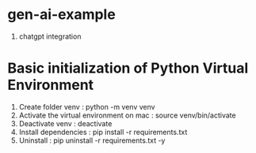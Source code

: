 # gen-ai-example

1. chatgpt integration



# Basic initialization of Python Virtual Environment
1. Create folder venv : python -m venv venv
2. Activate the virtual environment on mac : source venv/bin/activate
3. Deactivate venv : deactivate
4. Install dependencies : pip install -r requirements.txt
5. Uninstall : pip uninstall -r requirements.txt -y